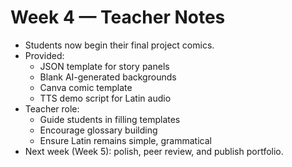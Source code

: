 # Week 4 — Teacher Notes
- Students now begin their final project comics.
- Provided:
  - JSON template for story panels
  - Blank AI-generated backgrounds
  - Canva comic template
  - TTS demo script for Latin audio
- Teacher role:
  - Guide students in filling templates
  - Encourage glossary building
  - Ensure Latin remains simple, grammatical
- Next week (Week 5): polish, peer review, and publish portfolio.
